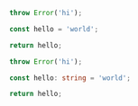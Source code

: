 ```js
throw Error('hi');

const hello = 'world';

return hello;
```

```ts
throw Error('hi');

const hello: string = 'world';

return hello;
```

